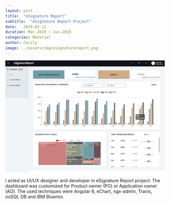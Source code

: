 ```yaml
---
layout: post
title:  "eSignature Report"
subtitle:  "eSignature Report Project"
date:   2019-03-11
duration: Mar.2019 ~ Jun.2019
categories: Material
author: Cecily
image: ../assets/img/esignaturereport.png
---
```

![Demo](../assets/img/esignaturereport.png)

I acted as UI/UX designer and developer in eSignature Report project. The dashboard was customized for Product owner (PO) or Application owner (AO). The used techniques were Angular 6, eChart, ngx-admin, Travis, noSQL DB and IBM Bluemix.
